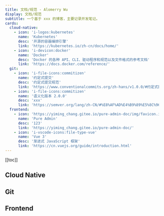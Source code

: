 ```yaml
---
title: 文档/规范 - Alomerry Wu
display: 文档/规范
subtitle: 一个基于 xxx 的博客，主要记录开发笔记。
cards:
  cloud-native:
    - icon: 'i-logos:kubernetes'
      name: 'Kubernetes'
      desc: '开源的容器编排引擎'
      link: 'https://kubernetes.io/zh-cn/docs/home/'
    - icon: 'i-devicon:docker'
      name: 'Docker'
      desc: 'Docker 的各种 API、CLI、驱动程序和规范以及文件格式的参考文档'
      link: 'https://docs.docker.com/reference/'
  git:
    - icon: 'i-file-icons:commitizen'
      name: '约定式提交'
      desc: '约定式提交规范'
      link: 'https://www.conventionalcommits.org/zh-hans/v1.0.0/#约定式提交规范'
    - icon: 'i-file-icons:commitizen'
      name: '语义化版本 2.0.0'
      desc: 'xxx'
      link: 'https://semver.org/lang/zh-CN/#%E8%AF%AD%E4%B9%89%E5%8C%96%E7%89%88%E6%9C%AC-200'
  frontend:
    - icon: 'https://yiming_chang.gitee.io/pure-admin-doc/img/favicon.ico'
      name: 'Pure Admin'
      desc: '123'
      link: 'https://yiming_chang.gitee.io/pure-admin-doc/'
    - icon: 'i-vscode-icons:file-type-vue'
      name: 'Vue 3'
      desc: '渐进式 JavaScript 框架'
      link: 'https://cn.vuejs.org/guide/introduction.html'
---
```


[[toc]]

## Cloud Native

<DisplayCard :cards="frontmatter.cards['cloud-native']" />

## Git

<DisplayCard :cards="frontmatter.cards['git']" />

## Frontend

<DisplayCard :cards="frontmatter.cards['frontend']" />
